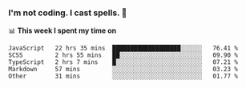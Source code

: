 ### I'm not coding. I cast spells. 🎩

📊 **This week I spent my time on**
<!--START_SECTION:waka-->
```text
JavaScript   22 hrs 35 mins  ███████████████████░░░░░░   76.41 % 
SCSS         2 hrs 55 mins   ██░░░░░░░░░░░░░░░░░░░░░░░   09.90 % 
TypeScript   2 hrs 7 mins    █░░░░░░░░░░░░░░░░░░░░░░░░   07.21 % 
Markdown     57 mins         ░░░░░░░░░░░░░░░░░░░░░░░░░   03.23 % 
Other        31 mins         ░░░░░░░░░░░░░░░░░░░░░░░░░   01.77 %
```
<!--END_SECTION:waka-->
